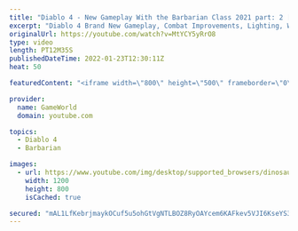 ```yaml
---
title: "Diablo 4 - New Gameplay With the Barbarian Class 2021 part: 2 [FHD 1080p]"
excerpt: "Diablo 4 Brand New Gameplay, Combat Improvements, Lighting, Weapon Buffs and More Subscribe to GameWorld YouTube ..."
originalUrl: https://youtube.com/watch?v=MtYCY5yRrO8
type: video
length: PT12M35S
publishedDateTime: 2022-01-23T12:30:11Z
heat: 50

featuredContent: "<iframe width=\"800\" height=\"500\" frameborder=\"0\" src=\"https://www.youtube.com/embed/MtYCY5yRrO8\" allow=\"accelerometer; autoplay; encrypted-media; gyroscope; picture-in-picture\" allowfullscreen></iframe>"

provider:
  name: GameWorld
  domain: youtube.com

topics:
  - Diablo 4
  - Barbarian

images:
  - url: https://www.youtube.com/img/desktop/supported_browsers/dinosaur.png
    width: 1200
    height: 800
    isCached: true

secured: "mAL1LfKebrjmaykOCuf5u5ohGtVgNTLBOZ8RyOAYcem6KAFkev5VJI6KseYS3iU27xxqsZaOw7Nq2ufnwG3/BtgGfUmfr8xCRJO+QY5WxWEWO6ni5vUbeQainnjEcn3Ett17bydjvjaWQ8g+0lG89N8Lxsu8njglfKaLg6LKyQtAvjuYXg7e3WR2ENZMSfbPCuu+/QOHzx9pfXRYGY7AIVP3ASf3JfxLnruCyTQ/YI//BQwxRsrnmSwwzLXkTr2jSGRxZGJLicbB/vxGJSPwg2ViUdfmZ8X3ULOBGsPXCnIoqGeP0klJIYddB8BLz0ChtHVW/1n6OBNWdnQarRACc+uS0X32M5TNmxQNXYJ2Cd3juCFuI0IoIwNJ0gKJdEmiy5tST6sc36j6qxXP83g7kL0ta9K1f0ty0HjR4dlJqZ0=;1Wg2PqQx4KWd0fLtL37Swg=="
---
```


